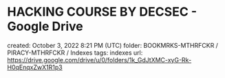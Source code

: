 # HACKING COURSE BY DECSEC - Google Drive

created: October 3, 2022 8:21 PM (UTC)
folder: BOOKMRKS-MTHRFCKR / PIRACY-MTHRFCKR / Indexes
tags: indexes
url: https://drive.google.com/drive/u/0/folders/1k_GdJtXMC-xyG-Rk-H0qEnqxZwX1R1p3